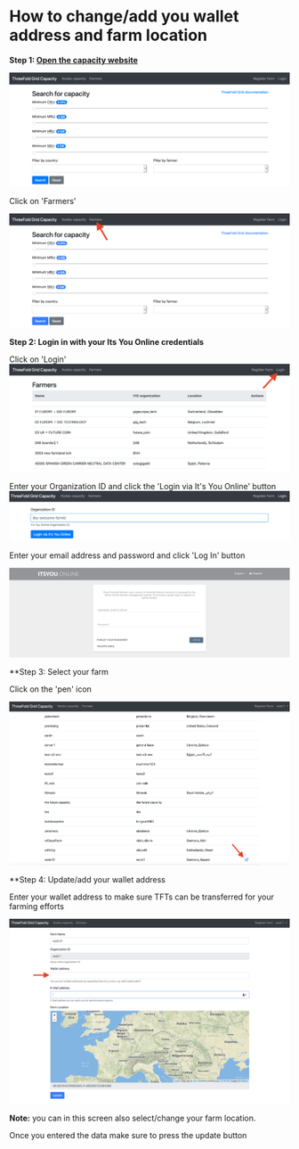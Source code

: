 # How to change/add you wallet address and farm location

**Step 1: [Open the capacity website](https://capacity.threefoldtoken.com)**

![](images/capacity_website.png)

Click on 'Farmers'

![](images/Farmers_Click.png)

**Step 2: Login in with your Its You Online credentials**

Click on 'Login'
![](images/farmers_login_button.png)

Enter your Organization ID and click the 'Login via It's You Online' button
![](images/login_org_id.png)


Enter your email address and password and click 'Log In' button

![](images/iyo_credentials_clean.png)



**Step 3: Select your farm

Click on the 'pen' icon

![](images/farm_select_new.png)


**Step 4: Update/add your wallet address

Enter your wallet address to make sure TFTs can be transferred for your farming efforts

![](images/wallet_update_complete.png)

**Note:** you can in this screen also select/change your farm location.

Once you entered the data make sure to press the update button

